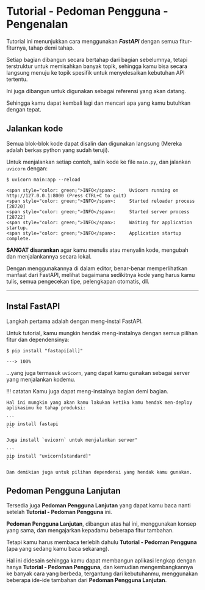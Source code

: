 # Tutorial - Pedoman Pengguna - Pengenalan

Tutorial ini menunjukkan cara menggunakan ***FastAPI*** dengan semua fitur-fiturnya, tahap demi tahap.

Setiap bagian dibangun secara bertahap dari bagian sebelumnya, tetapi terstruktur untuk memisahkan banyak topik, sehingga kamu bisa secara langsung menuju ke topik spesifik untuk menyelesaikan kebutuhan API tertentu.

Ini juga dibangun untuk digunakan sebagai referensi yang akan datang.

Sehingga kamu dapat kembali lagi dan mencari apa yang kamu butuhkan dengan tepat.

## Jalankan kode

Semua blok-blok kode dapat disalin dan digunakan langsung (Mereka adalah berkas python yang sudah teruji).

Untuk menjalankan setiap contoh, salin kode ke file `main.py`, dan jalankan `uvicorn` dengan:

<div class="termy">

```console
$ uvicorn main:app --reload

<span style="color: green;">INFO</span>:     Uvicorn running on http://127.0.0.1:8000 (Press CTRL+C to quit)
<span style="color: green;">INFO</span>:     Started reloader process [28720]
<span style="color: green;">INFO</span>:     Started server process [28722]
<span style="color: green;">INFO</span>:     Waiting for application startup.
<span style="color: green;">INFO</span>:     Application startup complete.
```

</div>

**SANGAT disarankan** agar kamu menulis atau menyalin kode, mengubah dan menjalankannya secara lokal.

Dengan menggunakannya di dalam editor, benar-benar memperlihatkan manfaat dari FastAPI, melihat bagaimana sedikitnya kode yang harus kamu tulis, semua pengecekan tipe, pelengkapan otomatis, dll.

---

## Instal FastAPI

Langkah pertama adalah dengan meng-instal FastAPI.

Untuk tutorial, kamu mungkin hendak meng-instalnya dengan semua pilihan fitur dan dependensinya:

<div class="termy">

```console
$ pip install "fastapi[all]"

---> 100%
```

</div>

...yang juga termasuk `uvicorn`, yang dapat kamu gunakan sebagai server yang menjalankan kodemu.

!!! catatan
    Kamu juga dapat meng-instalnya bagian demi bagian.

    Hal ini mungkin yang akan kamu lakukan ketika kamu hendak men-deploy aplikasimu ke tahap produksi:

    ```
    pip install fastapi
    ```

    Juga install `uvicorn` untuk menjalankan server"

    ```
    pip install "uvicorn[standard]"
    ```

    Dan demikian juga untuk pilihan dependensi yang hendak kamu gunakan.

## Pedoman Pengguna Lanjutan

Tersedia juga **Pedoman Pengguna Lanjutan** yang dapat kamu baca nanti setelah **Tutorial - Pedoman Pengguna** ini.

**Pedoman Pengguna Lanjutan**, dibangun atas hal ini, menggunakan konsep yang sama, dan mengajarkan kepadamu beberapa fitur tambahan.

Tetapi kamu harus membaca terlebih dahulu **Tutorial - Pedoman Pengguna** (apa yang sedang kamu baca sekarang).

Hal ini didesain sehingga kamu dapat membangun aplikasi lengkap dengan hanya **Tutorial - Pedoman Pengguna**, dan kemudian mengembangkannya ke banyak cara yang berbeda, tergantung dari kebutuhanmu, menggunakan beberapa ide-ide tambahan dari **Pedoman Pengguna Lanjutan**.
